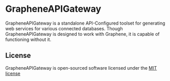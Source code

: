 # GrapheneAPIGateway

GrapheneAPIGateway is a standalone API-Configured toolset for generating web services for various connected databases.  Though GrapheneAPIGateway is designed to work with Graphene, it is capable of functioning without it.

## License

GrapheneAPIGateway is open-sourced software licensed under the [MIT license](http://opensource.org/licenses/MIT)
